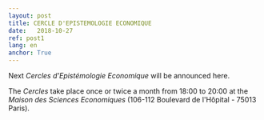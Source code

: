 ```yaml
---
layout: post
title: CERCLE D'EPISTEMOLOGIE ECONOMIQUE
date:   2018-10-27
ref: post1
lang: en
anchor: True
---
```


Next *Cercles d'Epistémologie Economique* will be announced here.

<!--more-->

The *Cercles* take place once or twice a month from 18:00 to 20:00 at the *Maison des Sciences Economiques* (106-112 Boulevard de l'Hôpital - 75013 Paris).
